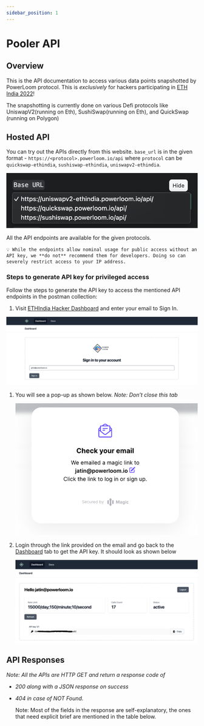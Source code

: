 ```yaml
---
sidebar_position: 1
---
```


# Pooler API

## Overview

This is the API documentation to access various data points snapshotted by PowerLoom protocol. This is *exclusively* for hackers participating in [ETH India 2022](https://www.notion.so/Powerloom-Protocol-EthIndia-2022-9dabaa6bf419406889f943ac90276c33)!

The snapshotting is currently done on various Defi protocols like UniswapV2(running on Eth), SushiSwap(running on Eth), and QuickSwap (running on Polygon)


## Hosted API

You can try out the APIs directly from this website. `base_url` is in the given format - `https://<protocol>.powerloom.io/api` where `protocol` can be `quickswap-ethindia`, `sushiswap-ethindia`, `uniswapv2-ethindia`.

![Changing Base URL in UI](./Screenshot_2022-12-08_at_6.01.25_PM.png)

All the API endpoints are available for the given protocols.

```
💡 While the endpoints allow nominal usage for public access without an API key, we **do not** recommend them for developers. Doing so can severely restrict access to your IP address.
```

### Steps to generate API key for privileged access

Follow the steps to generate the API key to access the mentioned API endpoints in the postman collection:

1. Visit [ETHIndia Hacker Dashboard](https://ethindia22.powerloom.io/) and enter your email to Sign In.

![Screenshot 2022-11-30 at 10.56.19 PM.png](./Screenshot_2022-11-30_at_10.56.19_PM.png)

1. You will see a pop-up as shown below. *Note: Don’t close this tab*
    
    ![Screenshot 2022-11-30 at 10.57.36 PM.png](./Screenshot_2022-11-30_at_10.57.36_PM.png)
    
2. Login through the link provided on the email and go back to the [Dashboard](https://ethindia22.powerloom.io/) tab to get the API key. It should look as shown below
    
    ![Screenshot 2022-11-30 at 11.02.31 PM.png](./Screenshot_2022-11-30_at_11.02.31_PM.png)
    

## API Responses

*Note: All the APIs are HTTP GET and return a response code of* 

- *200 along with a JSON response on success*
- *404 in case of NOT Found.*
    
    Note: Most of the fields in the response are self-explanatory, the ones that need explicit brief are mentioned in the table below.